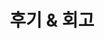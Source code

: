---
title: "후기 & 회고"
layout: category
permalink: /etc/후기&회고
author_profile: true
sidebar_main: true
taxonomy: 후기 & 회고
---